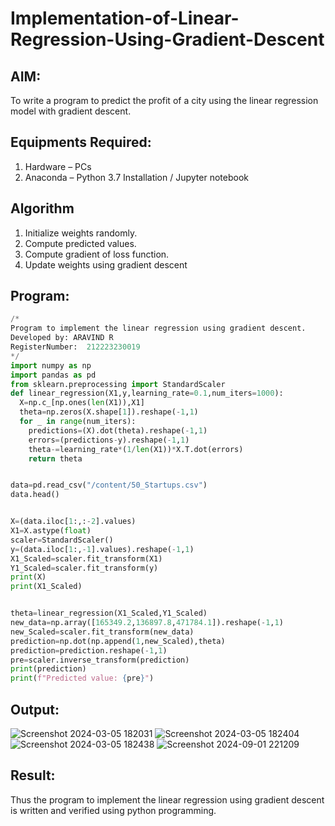 # Implementation-of-Linear-Regression-Using-Gradient-Descent

## AIM:
To write a program to predict the profit of a city using the linear regression model with gradient descent.

## Equipments Required:
1. Hardware – PCs
2. Anaconda – Python 3.7 Installation / Jupyter notebook

## Algorithm
1. Initialize weights randomly. 
2. Compute predicted values. 
3. Compute gradient of loss function.
4. Update weights using gradient descent

## Program:
```python
/*
Program to implement the linear regression using gradient descent.
Developed by: ARAVIND R
RegisterNumber:  212223230019
*/
import numpy as np
import pandas as pd
from sklearn.preprocessing import StandardScaler
def linear_regression(X1,y,learning_rate=0.1,num_iters=1000):
  X=np.c_[np.ones(len(X1)),X1]
  theta=np.zeros(X.shape[1]).reshape(-1,1)
  for _ in range(num_iters):
    predictions=(X).dot(theta).reshape(-1,1)
    errors=(predictions-y).reshape(-1,1)
    theta-=learning_rate*(1/len(X1))*X.T.dot(errors)
    return theta


data=pd.read_csv("/content/50_Startups.csv")
data.head()


X=(data.iloc[1:,:-2].values)
X1=X.astype(float)
scaler=StandardScaler()
y=(data.iloc[1:,-1].values).reshape(-1,1)
X1_Scaled=scaler.fit_transform(X1)
Y1_Scaled=scaler.fit_transform(y)
print(X)
print(X1_Scaled)


theta=linear_regression(X1_Scaled,Y1_Scaled)
new_data=np.array([165349.2,136897.8,471784.1]).reshape(-1,1)
new_Scaled=scaler.fit_transform(new_data)
prediction=np.dot(np.append(1,new_Scaled),theta)
prediction=prediction.reshape(-1,1)
pre=scaler.inverse_transform(prediction)
print(prediction)
print(f"Predicted value: {pre}")
```

## Output:
![Screenshot 2024-03-05 182031](https://github.com/user-attachments/assets/22633521-64c7-4976-bc5d-b0d938d6f196)
![Screenshot 2024-03-05 182404](https://github.com/user-attachments/assets/b102fd45-1217-45b6-a0c2-5cdce0444219)
![Screenshot 2024-03-05 182438](https://github.com/user-attachments/assets/72903833-6fae-487f-8e84-768caf4bd342)
![Screenshot 2024-09-01 221209](https://github.com/user-attachments/assets/9663f9a0-74a1-4b7c-901b-6ea418af50e2)


## Result:
Thus the program to implement the linear regression using gradient descent is written and verified using python programming.
